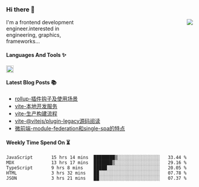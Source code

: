 <!--
**zhaohuanyuu/zhaohuanyuu** is a ✨ _special_ ✨ repository because its `README.md` (this file) appears on your GitHub profile.
-->

### Hi there 👋

<picture>
  <source media="(prefers-color-scheme: dark)" srcset="https://github-readme-stats.vercel.app/api?username=zhaohuanyuu&count_private=true&show_icons=true&theme=city_lights&hide_title=true">
  <img align="right" src="https://github-readme-stats.vercel.app/api?username=zhaohuanyuu&count_private=true&show_icons=true&hide_title=true">
</picture>

<p align="left" style="width:40%">I'm a frontend development engineer.interested in engineering, graphics, frameworks...</p>

#### Languages And Tools ✨

<img align="left" height="20" src="https://skillicons.dev/icons?i=js,ts,nodejs,rust,react,vue,svelte,gatsby,graphql,nestjs" />

</br>

#### Latest Blog Posts 📚
<!-- BLOG-POST-LIST:START -->
- [rollup-插件钩子及使用场景](https://auu.zone/post/rollup-plugin)
- [vite-本地开发服务](https://auu.zone/post/vite-server)
- [vite-生产构建流程](https://auu.zone/post/vite-build)
- [vite-@vitejs/plugin-legacy源码阅读](https://auu.zone/post/vite-legacy)
- [微前端-module-federation和single-spa的特点](https://auu.zone/post/micro-fe)
<!-- BLOG-POST-LIST:END -->

#### Weekly Time Spend On ⏳
<!--START_SECTION:waka-->

```text
JavaScript       15 hrs 14 mins  ████████▒░░░░░░░░░░░░░░░░   33.44 %
MDX              13 hrs 17 mins  ███████▒░░░░░░░░░░░░░░░░░   29.16 %
TypeScript       9 hrs 8 mins    █████░░░░░░░░░░░░░░░░░░░░   20.05 %
HTML             3 hrs 32 mins   ██░░░░░░░░░░░░░░░░░░░░░░░   07.78 %
JSON             3 hrs 21 mins   ██░░░░░░░░░░░░░░░░░░░░░░░   07.37 %
```

<!--END_SECTION:waka-->
